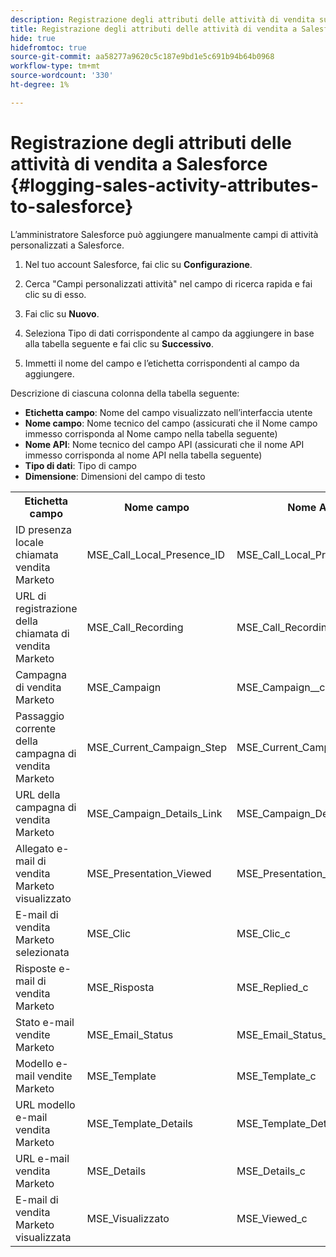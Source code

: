 ```yaml
---
description: Registrazione degli attributi delle attività di vendita su Salesforce - Documenti Marketo - Documentazione del prodotto
title: Registrazione degli attributi delle attività di vendita a Salesforce
hide: true
hidefromtoc: true
source-git-commit: aa58277a9620c5c187e9bd1e5c691b94b64b0968
workflow-type: tm+mt
source-wordcount: '330'
ht-degree: 1%

---
```


# Registrazione degli attributi delle attività di vendita a Salesforce {#logging-sales-activity-attributes-to-salesforce}

L’amministratore Salesforce può aggiungere manualmente campi di attività personalizzati a Salesforce.

1. Nel tuo account Salesforce, fai clic su **Configurazione**.

1. Cerca &quot;Campi personalizzati attività&quot; nel campo di ricerca rapida e fai clic su di esso.

1. Fai clic su **Nuovo**.

1. Seleziona Tipo di dati corrispondente al campo da aggiungere in base alla tabella seguente e fai clic su **Successivo**.

1. Immetti il nome del campo e l’etichetta corrispondenti al campo da aggiungere.

Descrizione di ciascuna colonna della tabella seguente:

* **Etichetta campo**: Nome del campo visualizzato nell’interfaccia utente
* **Nome campo**: Nome tecnico del campo (assicurati che il Nome campo immesso corrisponda al Nome campo nella tabella seguente)
* **Nome API**: Nome tecnico del campo API (assicurati che il nome API immesso corrisponda al nome API nella tabella seguente)
* **Tipo di dati**: Tipo di campo
* **Dimensione**: Dimensioni del campo di testo

<table>
 <tr>
  <th>Etichetta campo</th>
  <th>Nome campo</th>
  <th>Nome API</th>
  <th>Tipo di dati</th>
  <th>Dimensione</th>
 </tr>
 <tr>
  <td>ID presenza locale chiamata vendita Marketo</td>
  <td>MSE_Call_Local_Presence_ID</td>
  <td>MSE_Call_Local_Presence_ID_c</td>
  <td>Testo</td>
  <td>255</td>
 </tr>
 <tr>
  <td>URL di registrazione della chiamata di vendita Marketo</td>
  <td>MSE_Call_Recording</td>
  <td>MSE_Call_Recording_c</td>
  <td>URL</td>
  <td></td>
 </tr>
 <tr>
  <td>Campagna di vendita Marketo</td>
  <td>MSE_Campaign</td>
  <td>MSE_Campaign__c</td>
  <td>Testo</td>
  <td>255</td>
 </tr>
 <tr>
  <td>Passaggio corrente della campagna di vendita Marketo</td>
  <td>MSE_Current_Campaign_Step</td>
  <td>MSE_Current_Campaign_Step_c</td>
  <td>Testo</td>
  <td>255</td>
 </tr>
 <tr>
  <td>URL della campagna di vendita Marketo</td>
  <td>MSE_Campaign_Details_Link</td>
  <td>MSE_Campaign_Details_Link_c</td>
  <td>URL</td>
  <td></td>
 </tr>
 <tr>
  <td>Allegato e-mail di vendita Marketo visualizzato</td>
  <td>MSE_Presentation_Viewed</td>
  <td>MSE_Presentation_Viewed_c</td>
  <td>Casella di controllo</td>
  <td></td>
 </tr>
 <tr>
  <td>E-mail di vendita Marketo selezionata</td>
  <td>MSE_Clic</td>
  <td>MSE_Clic_c</td>
  <td>Casella di controllo</td>
  <td></td>
 </tr>
 <tr>
  <td>Risposte e-mail di vendita Marketo</td>
  <td>MSE_Risposta</td>
  <td>MSE_Replied_c</td>
  <td>Casella di controllo</td>
  <td></td>
 </tr>
 <tr>
  <td>Stato e-mail vendite Marketo</td>
  <td>MSE_Email_Status</td>
  <td>MSE_Email_Status__c</td>
  <td>Testo</td>
  <td></td>
 </tr>
 <tr>
  <td>Modello e-mail vendite Marketo</td>
  <td>MSE_Template</td>
  <td>MSE_Template_c</td>
  <td>Testo</td>
  <td>255</td>
 </tr>
 <tr>
  <td>URL modello e-mail vendita Marketo</td>
  <td>MSE_Template_Details</td>
  <td>MSE_Template_Details_c</td>
  <td>URL</td>
  <td></td>
 </tr>
 <tr>
  <td>URL e-mail vendita Marketo</td>
  <td>MSE_Details</td>
  <td>MSE_Details_c</td>
  <td>URL</td>
  <td></td>
 </tr>
 <tr>
  <td>E-mail di vendita Marketo visualizzata</td>
  <td>MSE_Visualizzato</td>
  <td>MSE_Viewed_c</td>
  <td>Casella di controllo</td>
  <td></td>
 </tr>
</table>
